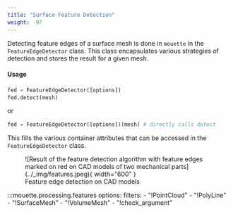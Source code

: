 ```yaml
---
title: "Surface Feature Detection"
weight: -97
---
```


Detecting feature edges of a surface mesh is done in `mouette` in the `FeatureEdgeDetector` class. This class encapsulates various strategies of detection and stores the result for a given mesh.

#### Usage
```python
fed = FeatureEdgeDetector([options])
fed.detect(mesh)
```

or

```python
fed = FeatureEdgeDetector([options])(mesh) # directly calls detect
```

This fills the various container attributes that can be accessed in the `FeatureEdgeDetector` class.

<figure markdown>
  ![Result of the feature detection algorithm with feature edges marked on red on CAD models of two mechanical parts](../_img/features.jpeg){ width="600" }
  <figcaption>Feature edge detection on CAD models</figcaption>
</figure>


:::mouette.processing.features
    options:
        filters:
        - "!PointCloud"
        - "!PolyLine"
        - "!SurfaceMesh"
        - "!VolumeMesh"
        - "!check_argument"
